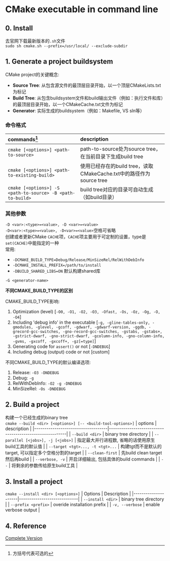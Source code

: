 # CMake executable in command line

## 0. Install
去官网下载最新版本的`.sh`文件  
`sudo sh cmake.sh --prefix=/usr/local/ --exclude-subdir`

## 1. Generate a project buildsystem

CMake project的关键概念:  
* __Source Tree__: 从包含源文件的最顶层目录开始，以一个顶层CMakeLists.txt为标记
* __Build Tree__: 从包含buildsystem文件和build输出文件（例如：执行文件和库）的最顶层目录开始，以一个CMakeCache.txt文件为标记
* __Generator__: 实际生成的buildsystem（例如：Makefile, VS sln等） 


### 命令格式
| commands[^1]                                               | description                                                         |
|:-----------------------------------------------------------|:--------------------------------------------------------------------|
| `cmake [<options>] <path-to-source>`                       | path-to-source处为source tree，在当前目录下生成build tree           |
| `cmake [<options>] <path-to-existing-build>`               | 使用已经存在的build tree，读取CMakeCache.txt中的路径作为source tree |
| `cmake [<options>] -S <path-to-source> -B <path-to-build>` | build tree对应的目录可自动生成（如build目录）                       |

[^1]: 方括号代表可选的

### 其他参数
`-D <var>:<type>=<value>, -D <var>=<value>`  
`-D<var>:<type>=<value>, -D<var>=<value>`空格可省略  
创建或者更新CMake `CACHE`项，`CACHE`项主要用于可定制的设置，type是`set(CACHE)`中能指定的一种  
常用:
* `-DCMAKE_BUILD_TYPE=Debug/Release/MinSizeRel/RelWithDebInfo`
* `-DCMAKE_INSTALL_PREFIX=/path/to/install`
* `-DBUILD_SHARED_LIBS=ON` 默认构建shared库

`-G <generator-name>`

**不同CMAKE_BUILD_TYPE的区别**

CMAKE_BUILD_TYPE影响:
1. Optimization (level) [`-O0, -O1, -O2, -O3, -Ofast, -Os, -Oz, -Og, -O, -O4`]
2. Including 'debug info' in the executable [`-g, -gline-tables-only, -gmodules, -glevel, -gcoff, -gdwarf, -gdwarf-version, -ggdb, -grecord-gcc-switches, -gno-record-gcc-switches, -gstabs, -gstabs+, -gstrict-dwarf, -gno-strict-dwarf, -gcolumn-info, -gno-column-info, -gvms, -gxcoff, -gxcoff+, -gz[=type]`]
3. Generating code for `assert()` or not [`-DNDEBUG`]
4. Including debug (output) code or not [custom]

不同CMAKE_BUILD_TYPE的默认编译选项:
1. Release: `-O3 -DNDEBUG`
2. Debug: `-g`
3. RelWithDebInfo: `-O2 -g -DNDEBUG`
4. MinSizeRel: `-Os -DNDEBUG`

## 2. Build a project

构建一个已经生成的binary tree  
`cmake --build <dir> [<options>] [-- <build-tool-options>]`
| options                            | description                                             |
|------------------------------------|---------------------------------------------------------|
| `--build <dir>`                    | binary tree directory                                   |
| `--parallel [<jobs>], -j [<jobs>]` | 指定最大并行进程数, 省略的话使用原生build工具的默认值   |
| `--target <tgt>..., -t <tgt>...`   | 构建tgt而不是默认的target, 可以指定多个空格分割的target |
| `--clean-first`                    | 先build clean target然后再build                         |
| `--verbose, -v`                    | 开启详细输出, 包括具体的build commands                  |
| `--`                               | 将剩余的参数传给原生build工具                           |

## 3. Install a project
`cmake --install <dir> [<options>]`
| Options             | Description                 |
|---------------------|-----------------------------|
| `--install <dir>`   | binary tree directory       |
| `--prefix <prefix>` | overide installation prefix |
| `-v, --verbose`     | enable verbose output       |

## 4. Reference
[Complete Version](https://cmake.org/cmake/help/latest/manual/cmake.1.html)
